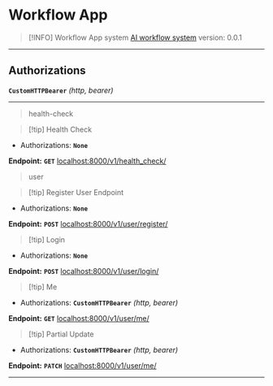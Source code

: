 # Workflow App

> [!INFO] Workflow App system
> [AI workflow system](http://localhost:8000/docs)
> version: 0.0.1

---

## Authorizations

**`CustomHTTPBearer`** _(http, bearer)_

---

> health-check

> [!tip] Health Check

- Authorizations: **`None`**

**Endpoint:** **`GET`** [localhost:8000/v1/health_check/]()

> user

> [!tip] Register User Endpoint

- Authorizations: **`None`**

**Endpoint:** **`POST`** [localhost:8000/v1/user/register/]()

> [!tip] Login

- Authorizations: **`None`**

**Endpoint:** **`POST`** [localhost:8000/v1/user/login/]()

> [!tip] Me

- Authorizations: **`CustomHTTPBearer`** _(http, bearer)_

**Endpoint:** **`GET`** [localhost:8000/v1/user/me/]()

> [!tip] Partial Update

- Authorizations: **`CustomHTTPBearer`** _(http, bearer)_

**Endpoint:** **`PATCH`** [localhost:8000/v1/user/me/]()

---
